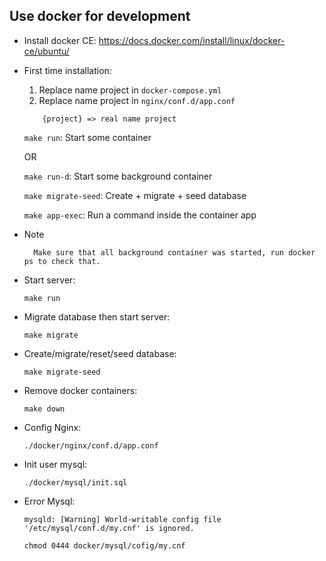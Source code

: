 ## Use docker for development

- Install docker CE: https://docs.docker.com/install/linux/docker-ce/ubuntu/

- First time installation:

    1. Replace name project in `docker-compose.yml` 
    2. Replace name project in `nginx/conf.d/app.conf` 
    ```
        {project} => real name project
    ```

    `make run`: Start some container

    OR

    `make run-d`: Start some background container

    `make migrate-seed`: Create + migrate + seed database

    `make app-exec`: Run a command inside the container app


- Note
  ```
    Make sure that all background container was started, run docker ps to check that.
  ```
- Start server:
  ```
  make run
  ```

- Migrate database then start server:
  ```
  make migrate
  ```

- Create/migrate/reset/seed database:
  ```
  make migrate-seed
  ```

- Remove docker containers:
  ```
  make down
  ```

- Config Nginx:
  ```
  ./docker/nginx/conf.d/app.conf
  ```

- Init user mysql:
  ```
  ./docker/mysql/init.sql
  ```
  
- Error Mysql:
    ```
    mysqld: [Warning] World-writable config file '/etc/mysql/conf.d/my.cnf' is ignored.
    ```
    
    ```
    chmod 0444 docker/mysql/cofig/my.cnf
    ```
